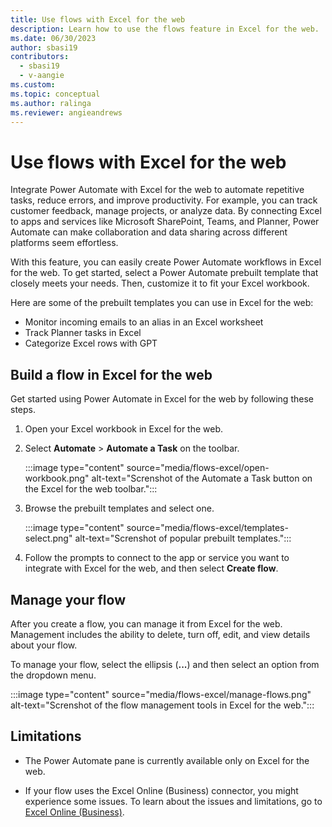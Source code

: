 ```yaml
---
title: Use flows with Excel for the web
description: Learn how to use the flows feature in Excel for the web.
ms.date: 06/30/2023
author: sbasi19
contributors:
  - sbasi19
  - v-aangie
ms.custom: 
ms.topic: conceptual
ms.author: ralinga
ms.reviewer: angieandrews
---
```


# Use flows with Excel for the web

Integrate Power Automate with Excel for the web to automate repetitive tasks, reduce errors, and improve productivity. For example, you can track customer feedback, manage projects, or analyze data. By connecting Excel to apps and services like Microsoft SharePoint, Teams, and Planner, Power Automate can make collaboration and data sharing across different platforms seem effortless.

With this feature, you can easily create Power Automate workflows in Excel for the web. To get started, select a Power Automate prebuilt template that closely meets your needs. Then, customize it to fit your Excel workbook.

Here are some of the prebuilt templates you can use in Excel for the web:

- Monitor incoming emails to an alias in an Excel worksheet
- Track Planner tasks in Excel
- Categorize Excel rows with GPT

## Build a flow in Excel for the web

Get started using Power Automate in Excel for the web by following these steps.

1. Open your Excel workbook in Excel for the web.
1. Select **Automate** > **Automate a Task** on the toolbar. 

    :::image type="content" source="media/flows-excel/open-workbook.png" alt-text="Screnshot of the Automate a Task button on the Excel for the web toolbar.":::

1. Browse the prebuilt templates and select one.
 
    :::image type="content" source="media/flows-excel/templates-select.png" alt-text="Screnshot of popular prebuilt templates.":::

1. Follow the prompts to connect to the app or service you want to integrate with Excel for the web, and then select **Create flow**.

## Manage your flow

After you create a flow, you can manage it from Excel for the web. Management includes the ability to delete, turn off, edit, and view details about your flow.

To manage your flow, select the ellipsis (**...**) and then select an option from the dropdown menu.

:::image type="content" source="media/flows-excel/manage-flows.png" alt-text="Screnshot of the flow management tools in Excel for the web.":::

## Limitations

- The Power Automate pane is currently available only on Excel for the web.

- If your flow uses the Excel Online (Business) connector, you might experience some issues. To learn about the issues and limitations, go to [Excel Online (Business)](/connectors/excelonlinebusiness#general-known-issues-and-limitations).

